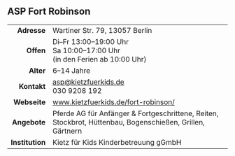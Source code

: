 ## ASP Fort Robinson 

|||
-:|:-
**Adresse** |     Wartiner Str. 79, 13057 Berlin
**Offen** |       Di–Fr 13:00–19:00 Uhr<br>Sa 10:00–17:00 Uhr<br>(in den Ferien ab 10:00 Uhr)
**Alter** |       6–14 Jahre
**Kontakt** |     [asp@kietzfuerkids.de](mailto:asp@kietzfuerkids.de)<br>030 9208 192
**Webseite** |    <a target="_blank" href="http://www.kietzfuerkids.de/fort-robinson/">www.kietzfuerkids.de/fort-robinson/</a>
**Angebote** |    Pferde AG für Anfänger & Fortgeschrittene, Reiten, Stockbrot, Hüttenbau, Bogenschießen, Grillen, Gärtnern
**Institution** | Kietz für Kids Kinderbetreuung gGmbH

<div id="gmap"></div>
<script>window.onload = showMap()</script>
